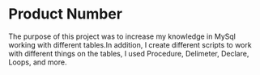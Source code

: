 # Product Number

The purpose of this project was to increase my knowledge in MySql working with different tables.In addition, I create different scripts to work with different things on the tables, I used Procedure, Delimeter, Declare, Loops, and more.
